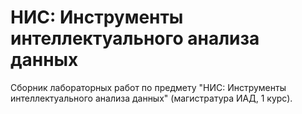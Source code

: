 # НИС: Инструменты интеллектуального анализа данных
Сборник лабораторных работ по предмету "НИС: Инструменты интеллектуального анализа данных" (магистратура ИАД, 1 курс).
